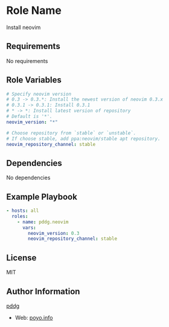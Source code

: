 Role Name
=========

Install neovim

Requirements
------------

No requirements

Role Variables
--------------

```yaml
# Specify neovim version
# 0.3 -> 0.3.*: Install the newest version of neovim 0.3.x
# 0.3.1 -> 0.3.1: Install 0.3.1
# * -> *: Install latest version of repository
# Default is '*'.
neovim_version: "*"

# Choose repository from `stable` or `unstable`.
# If choose stable, add ppa:neovim/stable apt repository.
neovim_repository_channel: stable
```

Dependencies
------------

No dependencies

Example Playbook
----------------

```yaml
- hosts: all
  roles:
    - name: pddg.neovim
      vars:
        neovim_version: 0.3
        neovim_repository_channel: stable
```

License
-------

MIT

Author Information
------------------

[pddg](https://github.com/pddg/)
  - Web: [poyo.info](https://www.poyo.info/)


